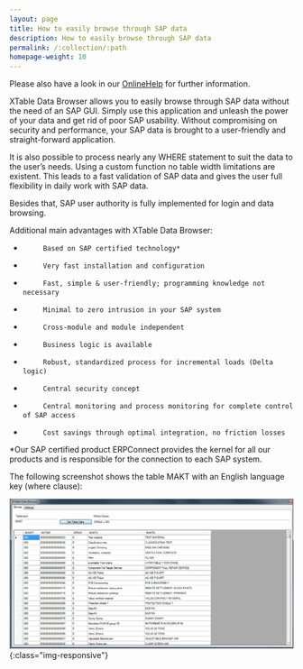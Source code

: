 ```yaml
---
layout: page
title: How to easily browse through SAP data
description: How to easily browse through SAP data
permalink: /:collection/:path
homepage-weight: 10
---
```


Please also have a look in our [OnlineHelp](https://help.theobald-software.com/en/) for further information.

XTable Data Browser allows you to easily browse through SAP data without the need of an SAP GUI. Simply use this application and unleash the power of your data and get rid of poor SAP usability. Without compromising on security and performance, your SAP data is brought to a user-friendly and straight-forward application.

It is also possible to process nearly any WHERE statement to suit the data to the user’s needs. Using a custom function no table width limitations are existent. This leads to a fast validation of SAP data and gives the user full flexibility in daily work with SAP data.

Besides that, SAP user authority is fully implemented for login and data browsing.


Additional main advantages with XTable Data Browser:

-          Based on SAP certified technology*

-          Very fast installation and configuration

-          Fast, simple & user-friendly; programming knowledge not necessary

-          Minimal to zero intrusion in your SAP system

-          Cross-module and module independent

-          Business logic is available

-          Robust, standardized process for incremental loads (Delta logic)

-          Central security concept

-          Central monitoring and process monitoring for complete control of SAP access

-          Cost savings through optimal integration, no friction losses

 

*Our SAP certified product ERPConnect provides the kernel for all our products and is responsible for the connection to each SAP system.

The following screenshot shows the table MAKT with an English language key (where clause):

![xTable](/img/contents/xTable.png){:class="img-responsive"}
